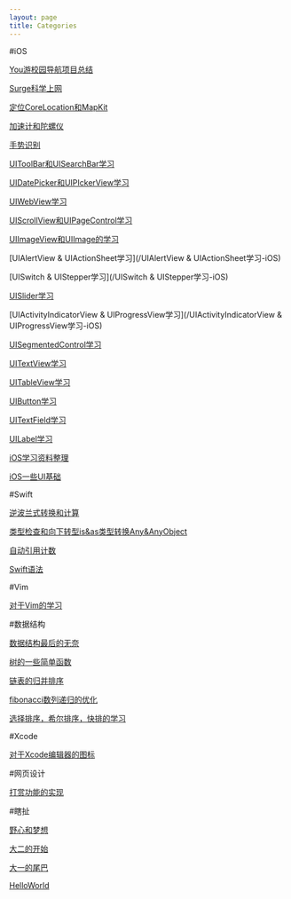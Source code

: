 ```yaml
---
layout: page
title: Categories
---
```


#iOS

[You游校园导航项目总结](/You游校园导航项目总结-iOS)

[Surge科学上网](/Surge科学上网-iOS)

[定位CoreLocation和MapKit](/定位CoreLocation和MapKit-iOS)

[加速计和陀螺仪](/加速计和陀螺仪-iOS)

[手势识别](/手势识别-iOS)

[UIToolBar和UISearchBar学习](/UIToolBar和UISearchBar学习-iOS)

[UIDatePicker和UIPIckerView学习](/UIDatePicker和UIPIckerView学习-iOS)

[UIWebView学习](/UIWebView学习-iOS)

[UIScrollView和UIPageControl学习](/UIScrollView和UIPageControl学习-iOS)

[UIImageView和UIImage的学习](/UIImageView和UIImage的学习-iOS)

[UIAlertView & UIActionSheet学习](/UIAlertView & UIActionSheet学习-iOS)

[UISwitch & UIStepper学习](/UISwitch & UIStepper学习-iOS)

[UISlider学习](/UISlider学习-iOS)

[UIActivityIndicatorView & UIProgressView学习](/UIActivityIndicatorView & UIProgressView学习-iOS)

[UISegmentedControl学习](/UISegmentedControl学习-iOS)

[UITextView学习](/UITextView学习-iOS)

[UITableView学习](/UITableView学习-iOS)

[UIButton学习](/UIButton学习-iOS)

[UITextField学习](/UITextField学习-iOS)

[UILabel学习](/UILabel学习-iOS)

[iOS学习资料整理](/iOS学习资料整理-iOS)

[iOS一些UI基础](/iOS一些UI基础-iOS)

#Swift

[逆波兰式转换和计算](/逆波兰式转换和计算-Swift)

[类型检查和向下转型is&as类型转换Any&AnyObject](/类型检查和向下转型is&as类型转换Any&AnyObject-Swift)

[自动引用计数](/自动引用计数-Swift)

[Swift语法](/Swift语法-Swift)



#Vim

[对于Vim的学习](/对于Vim的学习-Vim)

#数据结构

[数据结构最后的无奈](/数据结构最后的无奈-数据结构)

[树的一些简单函数](/树的一些简单函数-数据结构)

[链表的归并排序](/链表的归并排序-数据结构)

[fibonacci数列递归的优化](/fibonacci数列递归的优化-数据结构)

[选择排序，希尔排序，快排的学习](/选择排序，希尔排序，快排的学习-数据结构)

#Xcode

[对于Xcode编辑器的图标](/对于Xcode编辑器的图标-Xcode)

#网页设计

[打赏功能的实现](/打赏功能的实现-网页设计)

#瞎扯

[野心和梦想](/野心和梦想-瞎扯)

[大二的开始](/大二的开始-瞎扯)

[大一的尾巴](/大一的尾巴-瞎扯)

[HelloWorld](/HelloWorld-瞎扯)